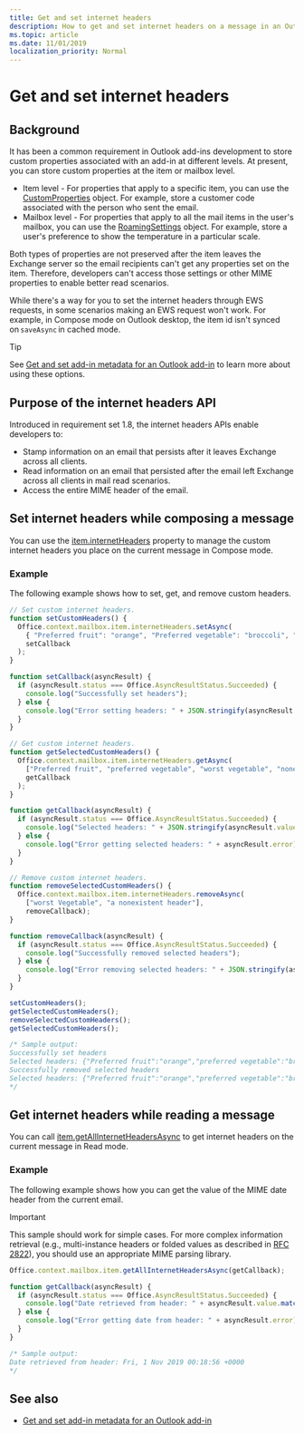 ```yaml
---
title: Get and set internet headers
description: How to get and set internet headers on a message in an Outlook add-in.
ms.topic: article
ms.date: 11/01/2019
localization_priority: Normal
---
```


# Get and set internet headers

## Background

It has been a common requirement in Outlook add-ins development to store custom properties associated with an add-in at different levels. At present, you can store custom properties at the item or mailbox level.

- Item level - For properties that apply to a specific item, you can use the [CustomProperties](/javascript/api/outlook/office.customproperties) object. For example, store a customer code associated with the person who sent the email.
- Mailbox level - For properties that apply to all the mail items in the user's mailbox, you can use the [RoamingSettings](/javascript/api/outlook/office.roamingsettings) object. For example, store a user's preference to show the temperature in a particular scale.

Both types of properties are not preserved after the item leaves the Exchange server so the email recipients can't get any properties set on the item. Therefore, developers can't access those settings or other MIME properties to enable better read scenarios.

While there's a way for you to set the internet headers through EWS requests, in some scenarios making an EWS request won't work. For example, in Compose mode on Outlook desktop, the item id isn't synced on `saveAsync` in cached mode.

> [!TIP]
> See [Get and set add-in metadata for an Outlook add-in](metadata-for-an-outlook-add-in.md) to learn more about using these options.

## Purpose of the internet headers API

Introduced in requirement set 1.8, the internet headers APIs enable developers to:

- Stamp information on an email that persists after it leaves Exchange across all clients.
- Read information on an email that persisted after the email left Exchange across all clients in mail read scenarios.
- Access the entire MIME header of the email.

## Set internet headers while composing a message

You can use the [item.internetHeaders](/javascript/api/outlook/office.messagecompose#internetheaders) property to manage the custom internet headers you place on the current message in Compose mode.

### Example

The following example shows how to set, get, and remove custom headers.

```js
// Set custom internet headers.
function setCustomHeaders() {
  Office.context.mailbox.item.internetHeaders.setAsync(
    { "Preferred fruit": "orange", "Preferred vegetable": "broccoli", "Worst vegetable": "spinach" },
    setCallback
  );
}

function setCallback(asyncResult) {
  if (asyncResult.status === Office.AsyncResultStatus.Succeeded) {
    console.log("Successfully set headers");
  } else {
    console.log("Error setting headers: " + JSON.stringify(asyncResult.error));
  }
}

// Get custom internet headers.
function getSelectedCustomHeaders() {
  Office.context.mailbox.item.internetHeaders.getAsync(
    ["Preferred fruit", "preferred vegetable", "worst vegetable", "nonexistent header"],
    getCallback
  );
}

function getCallback(asyncResult) {
  if (asyncResult.status === Office.AsyncResultStatus.Succeeded) {
    console.log("Selected headers: " + JSON.stringify(asyncResult.value));
  } else {
    console.log("Error getting selected headers: " + asyncResult.error);
  }
}

// Remove custom internet headers.
function removeSelectedCustomHeaders() {
  Office.context.mailbox.item.internetHeaders.removeAsync(
    ["worst Vegetable", "a nonexistent header"],
    removeCallback);
}

function removeCallback(asyncResult) {
  if (asyncResult.status === Office.AsyncResultStatus.Succeeded) {
    console.log("Successfully removed selected headers");
  } else {
    console.log("Error removing selected headers: " + JSON.stringify(asyncResult.error));
  }
}

setCustomHeaders();
getSelectedCustomHeaders();
removeSelectedCustomHeaders();
getSelectedCustomHeaders();

/* Sample output:
Successfully set headers
Selected headers: {"Preferred fruit":"orange","preferred vegetable":"broccoli","worst vegetable":"spinach"}
Successfully removed selected headers
Selected headers: {"Preferred fruit":"orange","preferred vegetable":"broccoli"}
*/
```

## Get internet headers while reading a message

You can call [item.getAllInternetHeadersAsync](/javascript/api/outlook/office.messageread#getallinternetheadersasync-options--callback-) to get internet headers on the current message in Read mode.

### Example

The following example shows how you can get the value of the MIME date header from the current email.

> [!IMPORTANT]
> This sample should work for simple cases. For more complex information retrieval (e.g., multi-instance headers or folded values as described in [RFC 2822](https://tools.ietf.org/html/rfc2822)), you should use an appropriate MIME parsing library.

```js
Office.context.mailbox.item.getAllInternetHeadersAsync(getCallback);

function getCallback(asyncResult) {
  if (asyncResult.status === Office.AsyncResultStatus.Succeeded) {
    console.log("Date retrieved from header: " + asyncResult.value.match(/date:.*/gim)[0].slice(6));
  } else {
    console.log("Error getting date from header: " + asyncResult.error);
  }
}

/* Sample output:
Date retrieved from header: Fri, 1 Nov 2019 00:18:56 +0000
*/
```

## See also

- [Get and set add-in metadata for an Outlook add-in](metadata-for-an-outlook-add-in.md)